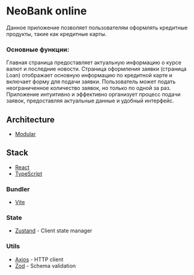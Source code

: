 # NeoBank online
Данное приложение позволяет пользователям оформлять кредитные продукты, такие как кредитные карты.

### Основные функции:

Главная страница предоставляет актуальную информацию о курсе валют и последние новости.
Страница оформления заявки (страница Loan) отображает основную информацию по кредитной карте и включает форму для подачи заявки.
Пользователь может подать неограниченное количество заявок, но только по одной за раз.
Приложение интуитивно и эффективно организует процесс подачи заявок, предоставляя актуальные данные и удобный интерфейс.

## Architecture

+ [Modular](https://medium.com/@kemaltf_/modularizing-react-application-89557d4c3ca4)

## Stack

+ [React](https://react.dev/learn)
+ [TypeScript](https://www.typescriptlang.org/docs/handbook/typescript-in-5-minutes.html)

### Bundler

+ [Vite](https://vitejs.dev/config/shared-options.html)

### State

+ [Zustand](https://docs.pmnd.rs/zustand/getting-started/introduction) - Client state manager


### Utils

+ [Axios](https://axios-http.com/ru/docs/api_intro) - HTTP client
+ [Zod](https://zod.dev/) - Schema validation
